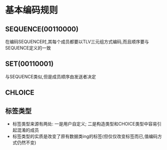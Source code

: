 # 基本编码规则

## SEQUENCE(00110000)

在编码SEQUENCE时,其每个成员都要以TLV三元组方式编码,而且顺序要与SEQUENCE定义的一致

## SET(00110001)

与SEQUENCE类似,但是成员顺序由发送者决定

## CHLOICE

## 标签类型

- 标签类型来源有两处: 一是用户自定义; 二是构造类型和CHOICE类型中容易引起混淆的成员
- 标签类型的实质是改变了原有数据类ing的标签(但仅仅改变标签而已,值编码方式仍然不变)
